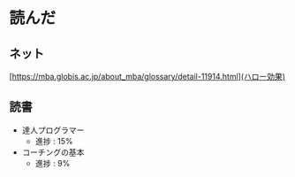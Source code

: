 # 読んだ

## ネット
[https://mba.globis.ac.jp/about_mba/glossary/detail-11914.html](ハロー効果)

## 読書
* 達人プログラマー
	* 進捗 : 15%
* コーチングの基本
	* 進捗 : 9%